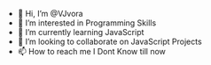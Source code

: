 - 👋 Hi, I’m @VJvora
- 👀 I’m interested in Programming Skills
- 🌱 I’m currently learning JavaScript
- 💞️ I’m looking to collaborate on JavaScript Projects
- 📫 How to reach me I Dont Know till now

<!---
VJvora/VJvora is a ✨ special ✨ repository because its `README.md` (this file) appears on your GitHub profile.
You can click the Preview link to take a look at your changes.
--->
